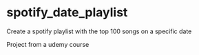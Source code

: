 # spotify_date_playlist
Create a spotify playlist with the top 100 songs on a specific date

Project from a udemy course

